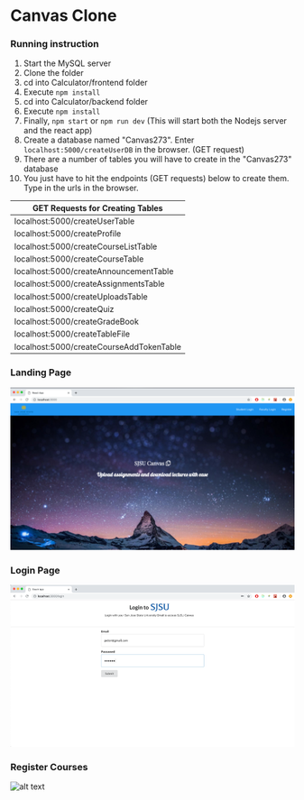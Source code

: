 # Canvas Clone
### Running instruction

1. Start the MySQL server
2. Clone the folder
3. cd into Calculator/frontend folder
4. Execute ```npm install```
5. cd into Calculator/backend folder
6. Execute ```npm install```
7. Finally, ```npm start``` or ```npm run dev``` (This will start both the Nodejs server and the react app)
8. Create a database named "Canvas273". Enter ```localhost:5000/createUserDB``` in the browser.  (GET request)
9. There are a number of tables you will have to create in the "Canvas273" database
10. You just have to hit the endpoints (GET requests) below to create them.
Type in the urls in the browser.

| GET Requests for Creating Tables  |
|----------------------------------------------------|
| localhost:5000/createUserTable |
| localhost:5000/createProfile |
| localhost:5000/createCourseListTable |
| localhost:5000/createCourseTable |
| localhost:5000/createAnnouncementTable |
| localhost:5000/createAssignmentsTable |
| localhost:5000/createUploadsTable |
| localhost:5000/createQuiz |
| localhost:5000/createGradeBook |
| localhost:5000/createTableFile |
| localhost:5000/createCourseAddTokenTable |


### Landing Page
![alt text](../README_Files/Canvas_Landing.png "Landing")

### Login Page
![alt text](../README_Files/Canvas_Login.png "Login")

### Register Courses
![alt text](../README_Files/Canvas_Register_Courses.gif "Login")